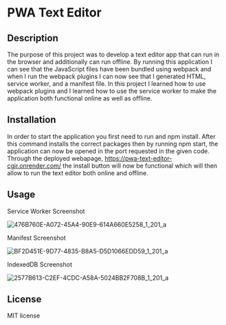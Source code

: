 # PWA Text Editor

## Description

The purpose of this project was to develop a text editor app that can run in the browser and additionally can run offline.  By running this application I can see that the JavaScript files have been bundled using webpack and when I run the webpack plugins I can now see that I generated HTML, service worker, and a manifest file. In this project I learned how to use webpack plugins and I learned how to use the service worker to make the application both functional online as well as offline.   

## Installation

In order to start the application you first need to run and npm install.  After this command installs the correct packages then by running npm start, the application can now be opened in the port requested in the given code.  Through the deployed webapage,  https://pwa-text-editor-cgjr.onrender.com/  the install button will now be functional which will then allow to run the text editor both online and offline.  


## Usage


Service Worker Screenshot

![476B760E-A072-45A4-90E9-614A660E5258_1_201_a](https://github.com/user-attachments/assets/014ec4ca-f784-4452-b9e1-ef468c483f11)


Manifest Screenshot 

![BF2D451E-9D77-4835-B8A5-D5D1066EDD59_1_201_a](https://github.com/user-attachments/assets/dc8d32fc-ca1d-4914-a47e-71feb6ff932f)

IndexedDB Screenshot 

![2577B613-C2EF-4CDC-A58A-5024BB2F708B_1_201_a](https://github.com/user-attachments/assets/d089fc9b-6cb7-4e27-bc95-8794a63c6c97)

## License

MIT license
